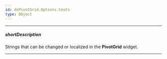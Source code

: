 ```yaml
---
id: dxPivotGrid.Options.texts
type: Object
---
```

---
##### shortDescription
Strings that can be changed or localized in the **PivotGrid** widget.

---
